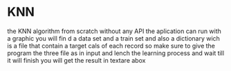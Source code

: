 # KNN
the KNN algorithm from scratch without any API 
the aplication can run with a graphic 
you will fin d a data set and a train set and also a dictionary wich is a file that contain a target cals of each record 
so make sure to give the program the three file as in input and lench the learning process and wait till it will finish 
you will get the result in textare abox
